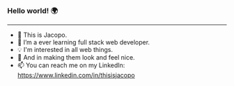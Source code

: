 ### Hello world! 🌍 
<hr/>

- 👋 This is Jacopo.
- 🌱 I’m a ever learning full stack web developer.
- 💡 I'm interested in all web things.
- 💈 And in making them look and feel nice.
- 📫 You can reach me on my LinkedIn: https://www.linkedin.com/in/thisisjacopo
